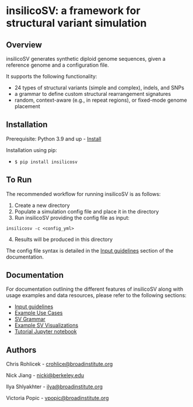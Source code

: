 # insilicoSV: a framework for structural variant simulation 

## Overview

insilicoSV generates synthetic diploid genome sequences, given a reference genome and a configuration file.

It supports the following functionality:

* 24 types of structural variants (simple and complex), indels, and SNPs
* a grammar to define custom structural rearrangement signatures
* random, context-aware (e.g., in repeat regions), or fixed-mode genome placement

## Installation

Prerequisite: Python 3.9 and up - [Install](https://www.python.org/downloads/)

Installation using pip:

* `$ pip install insilicosv`

<!-- Installation using conda:

* Install and configure [bioconda](https://bioconda.github.io/)
* Install insilicosv with `conda install insilicosv` -->

## To Run
The recommended workflow for running insilicoSV is as follows:
1. Create a new directory
2. Populate a simulation config file and place it in the directory
3. Run insilicoSV providing the config file as input:
```
insilicosv -c <config_yml>
```
4. Results will be produced in this directory

The config file syntax is detailed in the [Input guidelines](docs/inputs) section of the
documentation.

## Documentation
For documentation outlining the different features of insilicoSV along with usage examples and data resources, please refer to the following sections:
<!-- toc -->
- [Input guidelines](docs/inputs)
- [Example Use Cases](docs/use_cases)
- [SV Grammar](docs/sv_grammar.md)
- [Example SV Visualizations](docs/sv_gallery)
- [Tutorial Jupyter notebook](docs/demo_notebook.md)


## Authors
Chris Rohlicek - crohlice@broadinstitute.org

Nick Jiang - nickj@berkeley.edu

Ilya Shlyakhter - ilya@broadinstitute.org

Victoria Popic - vpopic@broadinstitute.org
